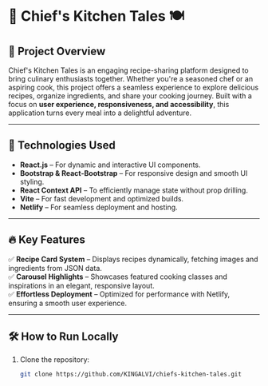 # 🌟 Chief's Kitchen Tales 🍽️

## 📌 Project Overview
Chief's Kitchen Tales is an engaging recipe-sharing platform designed to bring culinary enthusiasts together. Whether you're a seasoned chef or an aspiring cook, this project offers a seamless experience to explore delicious recipes, organize ingredients, and share your cooking journey. Built with a focus on **user experience, responsiveness, and accessibility**, this application turns every meal into a delightful adventure.

---

## 🚀 Technologies Used
- **React.js** – For dynamic and interactive UI components.
- **Bootstrap & React-Bootstrap** – For responsive design and smooth UI styling.
- **React Context API** – To efficiently manage state without prop drilling.
- **Vite** – For fast development and optimized builds.
- **Netlify** – For seamless deployment and hosting.

---

## 🔥 Key Features
✅ **Recipe Card System** – Displays recipes dynamically, fetching images and ingredients from JSON data.  
✅ **Carousel Highlights** – Showcases featured cooking classes and inspirations in an elegant, responsive layout.  
✅ **Effortless Deployment** – Optimized for performance with Netlify, ensuring a smooth user experience.  

---

## 🛠️ How to Run Locally
1. Clone the repository:  
   ```bash
   git clone https://github.com/KINGALVI/chiefs-kitchen-tales.git
